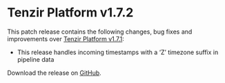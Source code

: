 # Tenzir Platform v1.7.2

This patch release contains the following changes, bug fixes and improvements over [Tenzir Platform v1.7.1](https://github.com/tenzir/platform/releases/tag/v1.7.1):

* This release handles incoming timestamps with a ‘Z’ timezone suffix in pipeline data

Download the release on [GitHub](https://github.com/tenzir/platform/releases/tag/v1.7.2).